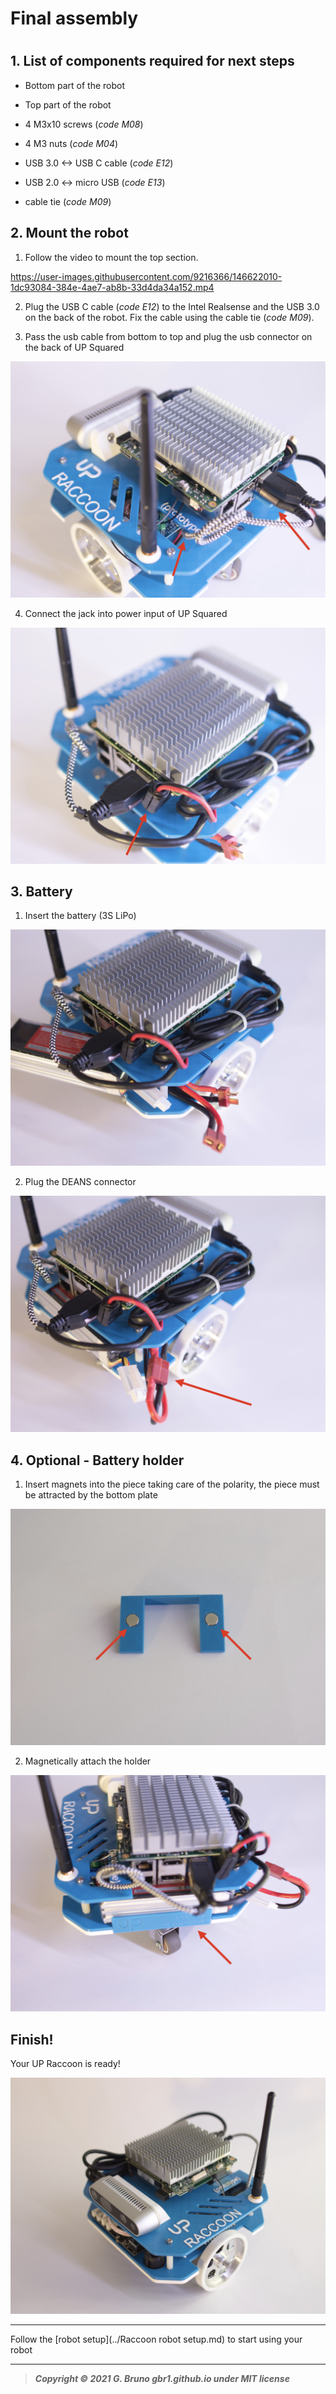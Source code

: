 # Final assembly

# 

## 1. List of components required for next steps

- Bottom part of the robot

- Top part of the robot

- 4 M3x10 screws (*code M08*)

- 4 M3 nuts (*code M04*)

- USB 3.0 <-> USB C cable (*code E12*)

- USB 2.0 <-> micro USB (*code E13*)

- cable tie (*code M09*)

## 2. Mount the robot

1. Follow the video to mount the top section.

https://user-images.githubusercontent.com/9216366/146622010-1dc93084-384e-4ae7-ab8b-33d4da34a152.mp4

2. Plug the USB C cable (*code E12*) to the Intel Realsense and the USB 3.0 on the back of the robot. Fix the cable using the cable tie (*code M09*).

3. Pass the usb cable from bottom to top and plug the usb connector on the back of UP Squared

![](../doc_images/assembly/final_steps/final_steps.003.png)

4. Connect the jack into power input of UP Squared

![](../doc_images/assembly/final_steps/final_steps.004.png)

## 3. Battery

1. Insert the battery (3S LiPo)

![](../doc_images/assembly/final_steps/final_steps.005.png)

2. Plug the DEANS connector

![](../doc_images/assembly/final_steps/final_steps.006.png)

## 4. Optional - Battery holder

1. Insert magnets into the piece taking care of the polarity, the piece must be attracted by the bottom plate

![../doc_images/assembly/bottom_steps/bottom_steps.001.png](../doc_images/assembly/bottom_steps/bottom_steps.001.png)

2. Magnetically attach the holder

![](../doc_images/assembly/final_steps/final_steps.007.png)

## Finish!

Your UP Raccoon is ready!

![](../doc_images/assembly/final_steps/final_steps.009.png)

---

Follow the [robot setup](../Raccoon robot setup.md) to start using your robot

---

> ***Copyright © 2021 G. Bruno gbr1.github.io under MIT license***
